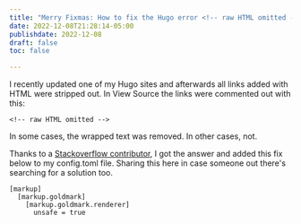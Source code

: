 ```yaml
---
title: "Merry Fixmas: How to fix the Hugo error <!-- raw HTML omitted -->"
date: 2022-12-08T21:28:14-05:00
publishdate: 2022-12-08
draft: false
toc: false

---
```


I recently updated one of my Hugo sites and afterwards all links added with HTML were stripped out. In View Source the links were commented out with this: 

```
<!-- raw HTML omitted -->
```

In some cases, the wrapped text was removed. In other cases, not.

Thanks to a <a href="https://stackoverflow.com/questions/63198652/hugo-shortcode-ignored-saying-raw-html-omitted/63206852#63206852" target="blank">Stackoverflow contributor</a>, I got the answer and added this fix below to my config.toml file. Sharing this here in case someone out there's searching for a solution too.

```
[markup]
  [markup.goldmark]
    [markup.goldmark.renderer]
      unsafe = true
```
